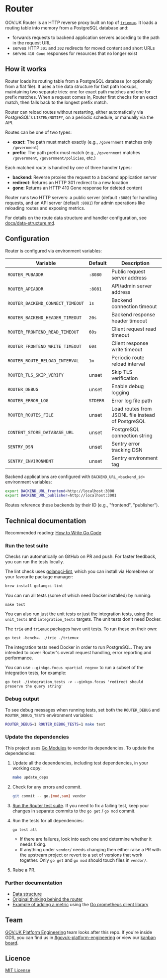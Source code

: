 # Router

GOV.UK Router is an HTTP reverse proxy built on top of [`triemux`][tm]. It
loads a routing table into memory from a PostgreSQL database and:

- forwards requests to backend application servers according to the path in the
  request URL
- serves HTTP `301` and `302` redirects for moved content and short URLs
- serves `410 Gone` responses for resources that no longer exist

## How it works

Router loads its routing table from a PostgreSQL database (or optionally from a flat file). It uses a trie data structure for fast path lookups, maintaining two separate tries: one for exact path matches and one for prefix matches. When a request comes in, Router first checks for an exact match, then falls back to the longest prefix match.

Router can reload routes without restarting, either automatically via PostgreSQL's `LISTEN/NOTIFY`, on a periodic schedule, or manually via the API.

Routes can be one of two types:
- **exact**: The path must match exactly (e.g., `/government` matches only `/government`)
- **prefix**: The path prefix must match (e.g., `/government` matches `/government`, `/government/policies`, etc.)

Each matched route is handled by one of three handler types:
- **backend**: Reverse proxies the request to a backend application server
- **redirect**: Returns an HTTP 301 redirect to a new location
- **gone**: Returns an HTTP 410 Gone response for deleted content

Router runs two HTTP servers: a public server (default `:8080`) for handling requests, and an API server (default `:8081`) for admin operations like reloading routes and exposing metrics.

For details on the route data structure and handler configuration, see [docs/data-structure.md](docs/data-structure.md).

## Configuration

Router is configured via environment variables:

| Variable | Default | Description |
|----------|---------|-------------|
| `ROUTER_PUBADDR` | `:8080` | Public request server address |
| `ROUTER_APIADDR` | `:8081` | API/admin server address |
| `ROUTER_BACKEND_CONNECT_TIMEOUT` | `1s` | Backend connection timeout |
| `ROUTER_BACKEND_HEADER_TIMEOUT` | `20s` | Backend response header timeout |
| `ROUTER_FRONTEND_READ_TIMEOUT` | `60s` | Client request read timeout |
| `ROUTER_FRONTEND_WRITE_TIMEOUT` | `60s` | Client response write timeout |
| `ROUTER_ROUTE_RELOAD_INTERVAL` | `1m` | Periodic route reload interval |
| `ROUTER_TLS_SKIP_VERIFY` | unset | Skip TLS verification |
| `ROUTER_DEBUG` | unset | Enable debug logging |
| `ROUTER_ERROR_LOG` | `STDERR` | Error log file path |
| `ROUTER_ROUTES_FILE` | unset | Load routes from JSONL file instead of PostgreSQL |
| `CONTENT_STORE_DATABASE_URL` | unset | PostgreSQL connection string |
| `SENTRY_DSN` | unset | Sentry error tracking DSN |
| `SENTRY_ENVIRONMENT` | unset | Sentry environment tag |

Backend applications are configured with `BACKEND_URL_<backend_id>` environment variables:

```bash
export BACKEND_URL_frontend=http://localhost:3000
export BACKEND_URL_publisher=http://localhost:3001
```

Routes reference these backends by their ID (e.g., "frontend", "publisher").

## Technical documentation

Recommended reading: [How to Write Go Code](https://golang.org/doc/code.html)

### Run the test suite

Checks run automatically on GitHub on PR and push. For faster feedback, you can
run the tests locally.

The lint check uses [golangci-lint](https://golangci-lint.run/), which you can
install via Homebrew or your favourite package manager:

```sh
brew install golangci-lint
```

You can run all tests (some of which need Docker installed) by running:

```
make test
```

You can also run just the unit tests or just the integration tests, using the
`unit_tests` and `integration_tests` targets. The unit tests don't need Docker.

The `trie` and `triemux` packages have unit tests. To run these on their own:

```
go test -bench=. ./trie ./triemux
```

The integration tests need Docker in order to run PostgreSQL. They are intended
to cover Router's overall request handling, error reporting and performance.

You can use `--ginkgo.focus <partial regex>` to run a subset of the integration
tests, for example:

```
go test ./integration_tests -v --ginkgo.focus 'redirect should preserve the query string'
```

### Debug output

To see debug messages when running tests, set both the `ROUTER_DEBUG` and
`ROUTER_DEBUG_TESTS` environment variables:

```sh
ROUTER_DEBUG=1 ROUTER_DEBUG_TESTS=1 make test
```

### Update the dependencies

This project uses [Go Modules](https://github.com/golang/go/wiki/Modules) to vendor its dependencies. To update the dependencies:

1. Update all the dependencies, including test dependencies, in your working copy:

   ```sh
   make update_deps
   ```

1. Check for any errors and commit.

   ```sh
   git commit -- go.{mod,sum} vendor
   ```

1. [Run the Router test suite](#run-the-test-suite). If you need to fix a
   failing test, keep your changes in separate commits to the `go get` /
   `go mod` commit.

1. Run the tests for all dependencies:

   ```sh
   go test all
   ```

   - If there are failures, look into each one and determine whether it needs
     fixing.
   - If anything under `vendor/` needs changing then either raise a PR with
     the upstream project or revert to a set of versions that work together.
     Only `go get` and `go mod` should touch files in `vendor/`.

1. Raise a PR.

### Further documentation

- [Data structure](docs/data-structure.md)
- [Original thinking behind the router](https://technology.blog.gov.uk/2013/12/05/building-a-new-router-for-gov-uk/)
- [Example of adding a metric](https://github.com/alphagov/router/commit/b443d3d) using the [Go prometheus client library](https://pkg.go.dev/github.com/prometheus/client_golang/prometheus)

## Team

[GOV.UK Platform
Engineering](https://github.com/orgs/alphagov/teams/gov-uk-platform-engineering)
team looks after this repo. If you're inside GDS, you can find us in
[#govuk-platform-engineering] or view our [kanban
board](https://github.com/orgs/alphagov/projects/71).

## Licence

[MIT License](LICENCE)

[#govuk-platform-engineering]: https://gds.slack.com/channels/govuk-platform-engineering
[router-api]: https://github.com/alphagov/router-api
[tm]: https://github.com/alphagov/router/tree/main/triemux
